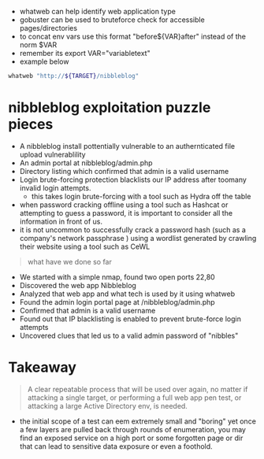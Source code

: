 - whatweb can help identify web application type
- gobuster can be used to bruteforce check for accessible pages/directories
- to concat env vars use this format "before${VAR}after" instead of the norm $VAR
- remember its export VAR="variabletext"
- example below
```bash
whatweb "http://${TARGET}/nibbleblog"
```

#   nibbleblog exploitation puzzle pieces 

- A nibbleblog install pottentially vulnerable to an authernticated file upload vulnerablility 
- An admin portal at nibbleblog/admin.php
- Directory listing which confirmed that admin is a valid username
- Login brute-forcing protection blacklists our IP address after toomany invalid login attempts. 
	-  this takes login brute-forcing with a tool such as Hydra off the table
- when password cracking offline using a tool such as Hashcat or attempting to guess a password, it is important to consider all the information in front of us.
- it is not uncommon to successfully crack a password hash (such as a company's network passphrase ) using a wordlist generated by crawling their website using a tool such as CeWL

>what have we done so far

- We started with a simple nmap, found two open ports 22,80
- Discovered the web app Nibbleblog
- Analyzed that web app and what tech is used by it using whatweb
- Found the admin login portal page at /nibbleblog/admin.php
- Confirmed that admin is a valid username
- Found out that IP blacklisting is enabled to prevent brute-force login attempts
- Uncovered clues that led us to a valid admin password of "nibbles"

# Takeaway

> A clear repeatable process that will be used over again, no matter if attacking a single target, or performing a full web app pen test, or attacking a large Active Directory env, is needed.

- the initial scope of a test can eem extremely small and "boring" yet once a few layers are pulled back through rounds of enumeration, you may find an exposed service on a high port or some forgotten page or dir that can lead to sensitive data exposure or even a foothold.

 